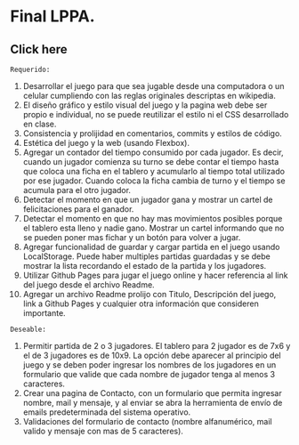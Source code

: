 # Final LPPA.

## Click here

`Requerido:`
1. Desarrollar el juego para que sea jugable desde una computadora o un celular cumpliendo con las reglas originales descriptas en wikipedia.
2. El diseño gráfico y estilo visual del juego y la pagina web debe ser propio e individual, no se puede reutilizar el estilo ni el CSS desarrollado en clase.
3. Consistencia y prolijidad en comentarios, commits y estilos de código.
4. Estética del juego y la web (usando Flexbox).
5. Agregar un contador del tiempo consumido por cada jugador. Es decir, cuando un jugador comienza su turno se debe contar el tiempo hasta que coloca una ficha en el tablero y acumularlo al tiempo total utilizado por ese jugador. Cuando coloca la ficha cambia de turno y el tiempo se acumula para el otro jugador.
6. Detectar el momento en que un jugador gana y mostrar un cartel de felicitaciones para el ganador.
7. Detectar el momento en que no hay mas movimientos posibles porque el tablero esta lleno y nadie gano. Mostrar un cartel informando que no se pueden poner mas fichar y un botón para volver a jugar.
8. Agregar funcionalidad de guardar y cargar partida en el juego usando LocalStorage. Puede haber multiples partidas guardadas y se debe mostrar la lista recordando el estado de la partida y los jugadores.
9. Utilizar Github Pages para jugar el juego online y hacer referencia al link del juego desde el archivo Readme.
10. Agregar un archivo Readme prolijo con Titulo, Descripción del juego, link a Github Pages y cualquier otra información que consideren importante.

`Deseable:`
1. Permitir partida de 2 o 3 jugadores. El tablero para 2 jugador es de 7x6 y el de 3 jugadores es de 10x9. La opción debe aparecer al principio del juego y se deben poder ingresar los nombres de los jugadores en un formulario que valide que cada nombre de jugador tenga al menos 3 caracteres.
2. Crear una pagina de Contacto, con un formulario que permita ingresar nombre, mail y mensaje, y al enviar se abra la herramienta de envío de emails predeterminada del sistema operativo.
3. Validaciones del formulario de contacto (nombre alfanumérico, mail valido y mensaje con mas de 5 caracteres).